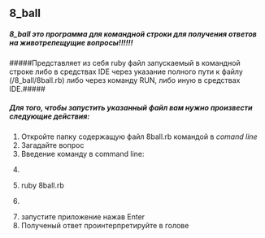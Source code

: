 ## 8_ball
##### 8_ball это программа для командной строки для получения ответов на животрепещущие вопросы!!!!!!

#####Представляет из себя ruby файл запускаемый в командной строке либо в средствах IDE
через указание полного пути к файлу (/8_ball/8ball.rb) либо через команду RUN, либо иную
в средствах IDE.#####

##### Для того, чтобы запустить указанный файл вам нужно произвести следующие действия:

1. Откройте папку содержащую файл 8ball.rb командой в _comand line_
1. Загадайте вопрос
1. Введение команду в command line: 
2. ```
3. ruby 8ball.rb
4. ``` 
5. запустите приложение нажав Enter
6. Полученый ответ проинтерпретируйте в голове
